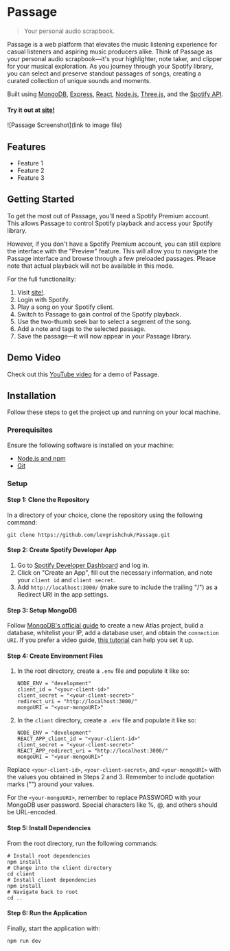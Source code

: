 # Passage

> Your personal audio scrapbook.

Passage is a web platform that elevates the music listening experience for casual listeners and aspiring music producers alike. Think of Passage as your personal audio scrapbook—it's your highlighter, note taker, and clipper for your musical exploration. As you journey through your Spotify library, you can select and preserve standout passages of songs, creating a curated collection of unique sounds and moments.

Built using [MongoDB](link), [Express](link), [React](link), [Node.js](link), [Three.js](link), and the [Spotify API](link).

#### Try it out at [site!](link)

![Passage Screenshot](link to image file)

## Features
- Feature 1
- Feature 2
- Feature 3

## Getting Started

To get the most out of Passage, you'll need a Spotify Premium account. This allows Passage to control Spotify playback and access your Spotify library.

However, if you don't have a Spotify Premium account, you can still explore the interface with the "Preview" feature. This will allow you to navigate the Passage interface and browse through a few preloaded passages. Please note that actual playback will not be available in this mode.

For the full functionality:

1. Visit [site!](link).
2. Login with Spotify.
3. Play a song on your Spotify client.
4. Switch to Passage to gain control of the Spotify playback.
5. Use the two-thumb seek bar to select a segment of the song.
6. Add a note and tags to the selected passage.
7. Save the passage—it will now appear in your Passage library.

## Demo Video
Check out this [YouTube video](link) for a demo of Passage.

## Installation

Follow these steps to get the project up and running on your local machine.

### Prerequisites

Ensure the following software is installed on your machine:

- [Node.js and npm](https://nodejs.org/en/download/)
- [Git](https://git-scm.com/downloads)

### Setup

#### Step 1: Clone the Repository

In a directory of your choice, clone the repository using the following command:

```shell
git clone https://github.com/levgrishchuk/Passage.git
```

#### Step 2: Create Spotify Developer App

1. Go to [Spotify Developer Dashboard](https://developer.spotify.com/dashboard/applications) and log in.
2. Click on "Create an App", fill out the necessary information, and note your `client id` and `client secret`.
3. Add `http://localhost:3000/` (make sure to include the trailing "/") as a Redirect URI in the app settings.

#### Step 3: Setup MongoDB

Follow [MongoDB's official guide](https://docs.mongodb.com/manual/installation/) to create a new Atlas project, build a database, whitelist your IP, add a database user, and obtain the `connection URI`. If you prefer a video guide, [this tutorial](https://www.youtube.com/watch?v=KKyag6t98g8) can help you set it up.

#### Step 4: Create Environment Files

1. In the root directory, create a `.env` file and populate it like so:
    ```shell
    NODE_ENV = "development"
    client_id = "<your-client-id>"
    client_secret = "<your-client-secret>"
    redirect_uri = "http://localhost:3000/"
    mongoURI = "<your-mongoURI>"
    ```
2. In the `client` directory, create a `.env` file and populate it like so:
    ```shell
    NODE_ENV = "development"
    REACT_APP_client_id = "<your-client-id>"
    client_secret = "<your-client-secret>"
    REACT_APP_redirect_uri = "http://localhost:3000/"
    mongoURI = "<your-mongoURI>"
    ```
Replace `<your-client-id>`, `<your-client-secret>`, and `<your-mongoURI>` with the values you obtained in Steps 2 and 3. Remember to include quotation marks ("") around your values.

For the `<your-mongoURI>`, remember to replace PASSWORD with your MongoDB user password. Special characters like %, @, and others should be URL-encoded.

#### Step 5: Install Dependencies

From the root directory, run the following commands:

```shell
# Install root dependencies
npm install
# Change into the client directory
cd client
# Install client dependencies
npm install
# Navigate back to root
cd ..
```

#### Step 6: Run the Application

Finally, start the application with:

```shell
npm run dev
```

